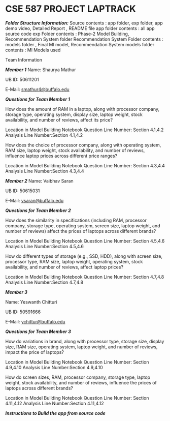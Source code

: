 # CSE 587 PROJECT LAPTRACK

**_Folder Structure Information:_**
Source contents : app folder, exp folder, app demo video, Detailed Report , README file
app folder contents : all app source code
exp Folder contents : Phase-2 Model Building, Recommendation System folder
Recommendation System Folder contents : models folder , Final Ml model, Recommendation System
models folder contents : Ml Models used

Team Information

**_Member 1_**
Name: Shaurya Mathur

UB ID: 50611201

E-Mail: smathur4@buffalo.edu

**_Questions for Team Member 1_**

How does the amount of RAM in a laptop, along with processor company, storage type, operating system, display size, laptop weight, stock availability, and number of reviews, affect its price?

Location in Model Building Notebook
Question Line Number: Section 4.1,4.2
Analysis Line Number:Section 4.1,4.2

How does the choice of processor company, along with operating system, RAM size, laptop weight, stock availability, and number of reviews, influence laptop prices across different price ranges?

Location in Model Building Notebook
Question Line Number: Section 4.3,4.4
Analysis Line Number:Section 4.3,4.4

**_Member 2_**
Name: Vaibhav Saran

UB ID: 50615031

E-Mail: vsaran@buffalo.edu

**_Questions for Team Member 2_**

How does the similarity in specifications (including RAM, processor company, storage type, operating system, screen size, laptop weight, and number of reviews) affect the prices of laptops across different brands?

Location in Model Building Notebook
Question Line Number: Section 4.5,4.6
Analysis Line Number:Section 4.5,4.6

How do different types of storage (e.g., SSD, HDD), along with screen size, processor type, RAM size, laptop weight, operating system, stock availability, and number of reviews, affect laptop prices?

Location in Model Building Notebook
Question Line Number: Section 4.7,4.8
Analysis Line Number:Section 4.7,4.8

**_Member 3_**

Name: Yeswanth Chitturi

UB ID: 50591666

E-Mail: ychittur@buffalo.edu

**_Questions for Team Member 3_**

How do variations in brand, along with processor type, storage size, display size, RAM size, operating system, laptop weight, and number of reviews, impact the price of laptops?

Location in Model Building Notebook
Question Line Number: Section 4.9,4.10
Analysis Line Number:Section 4.9,4.10

How do screen sizes, RAM, processor company, storage type, laptop weight, stock availability, and number of reviews, influence the prices of laptops across different brands?

Location in Model Building Notebook
Question Line Number: Section 4.11,4.12
Analysis Line Number:Section 4.11,4.12

**_Instructions to Build the app from source code_**
